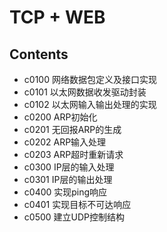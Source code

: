 # TCP + WEB

## Contents

- c0100 网络数据包定义及接口实现
- c0101 以太网数据收发驱动封装
- c0102 以太网输入输出处理的实现
- c0200 ARP初始化
- c0201 无回报ARP的生成
- c0202 ARP输入处理
- c0203 ARP超时重新请求
- c0300 IP层的输入处理
- c0301 IP层的输出处理
- c0400 实现ping响应
- c0401 实现目标不可达响应
- c0500 建立UDP控制结构

